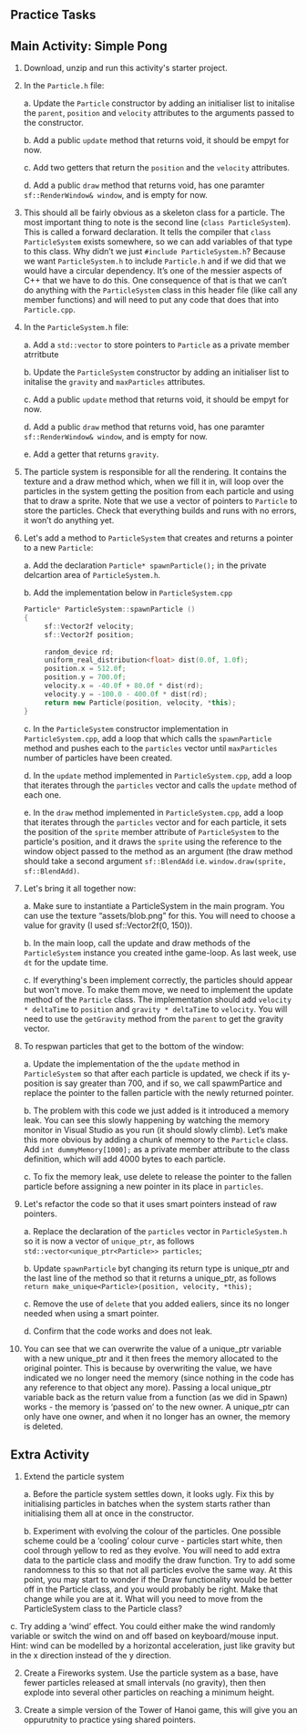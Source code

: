 Practice Tasks
-------------

Main Activity: Simple Pong
--------

1. Download, unzip and run this activity's starter project.
2. In the `Particle.h` file:
  
    a. Update the `Particle` constructor by adding an initialiser list to initalise the `parent`, `position` and `velocity` attributes to the arguments passed to the constructor.
  
    b. Add a public `update` method that returns void, it should be empyt for now.

    c. Add two getters that return the `position` and the `velocity` attributes.

    d. Add a public `draw` method that returns void, has one paramter `sf::RenderWindow& window`, and is empty for now.

4. This should all be fairly obvious as a skeleton class for a particle. The most important thing to note is the second line (`class ParticleSystem`). This is called a forward declaration. It tells the compiler that `class ParticleSystem` exists somewhere, so we can add variables of that type to this class. Why didn’t we just `#include ParticleSystem.h`? Because we want `ParticleSystem.h` to include `Particle.h` and if we did that we would have a circular dependency. It’s one of the messier aspects of C++ that we have to do this. One consequence of that is that we can’t do anything with the `ParticleSystem` class in this header file (like call any member functions) and will need to put any code that does that into `Particle.cpp`.

5. In the `ParticleSystem.h` file:

     a. Add a `std::vector` to store pointers to `Particle` as a private member atrritbute

     b. Update the `ParticleSystem` constructor by adding an initialiser list to initalise the `gravity` and `maxParticles` attributes.

     c. Add a public `update` method that returns void, it should be empyt for now.

     d. Add a public `draw` method that returns void, has one paramter `sf::RenderWindow& window`, and is empty for now.

     e. Add a getter that returns `gravity`.

6. The particle system is responsible for all the rendering. It contains the texture and a draw method which, when we fill it in, will loop over the particles in the system getting the position from each particle and using that to draw a sprite. Note that we use a vector of pointers to `Particle` to store the particles. Check that everything builds and runs with no errors, it won’t do anything yet.

7. Let's add a method to `ParticleSystem` that creates and returns a pointer to a new `Particle`:

     a. Add the declaration `Particle* spawnParticle();` in the private delcartion area of `ParticleSystem.h`.

     b. Add the implementation below in `ParticleSystem.cpp`
     ~~~cpp
     Particle* ParticleSystem::spawnParticle ()
     {
          sf::Vector2f velocity;
          sf::Vector2f position;
      
          random_device rd;
          uniform_real_distribution<float> dist(0.0f, 1.0f);
          position.x = 512.0f;
          position.y = 700.0f;
          velocity.x = -40.0f + 80.0f * dist(rd);
          velocity.y = -100.0 - 400.0f * dist(rd);
          return new Particle(position, velocity, *this);
     } 
     ~~~

     c. In the `ParticleSystem` constructor implementation in `ParticleSystem.cpp`, add a loop that which calls the `spawnParticle` method and pushes each to the `particles` vector until `maxParticles` number of particles have been created.

     d. In the `update` method implemented in `ParticleSystem.cpp`, add a loop that iterates through the `particles` vector and calls the `update` method of each one.

     e. In the `draw` method implemented in `ParticleSystem.cpp`, add a loop that iterates through the `particles` vector and for each particle, it sets the position of the `sprite` member attribute of `ParticleSystem` to the particle's position, and it draws the `sprite` using the reference to the window object passed to the method as an argument (the draw method should take a second argument `sf::BlendAdd` i.e. `window.draw(sprite, sf::BlendAdd)`.

9. Let's bring it all together now:

    a. Make sure to instantiate a ParticleSystem in the main program. You can use the texture “assets/blob.png” for this. You will need to choose a value for gravity (I used sf::Vector2f(0, 150)).

    b. In the main loop, call the update and draw methods of the `ParticleSystem` instance you created inthe game-loop. As last week, use `dt` for the update time.

    c. If everything's been implement correctly, the particles should appear but won't move. To make them move, we need to implement the update method of the `Particle` class. The implementation should add `velocity * deltaTime` to `position` and `gravity * deltaTime` to `velocity`. You will need to use the `getGravity` method from the `parent` to get the gravity vector.

10. To respwan particles that get to the bottom of the window:
   
    a. Update the implementation of the the `update` method in `ParticleSystem` so that after each particle is updated, we check if its y-position is say greater than 700, and if so, we call spawmPartice and replace the pointer to the fallen particle with the newly returned pointer.

    b. The problem with this code we just added is it introduced a memory leak. You can see this slowly happening by watching the memory monitor in Visual Studio as you run (it should slowly climb). Let’s make this more obvious by adding a chunk of memory to the `Particle` class. Add `int dummyMemory[1000];` as a private member attribute to the class definition, which will add 4000 bytes to each particle.

    c. To fix the memory leak, use delete to release the pointer to the fallen particle before assigning a new pointer in its place in `particles`.

11. Let's refactor the code so that it uses smart pointers instead of raw pointers.

    a. Replace the declaration of the `particles` vector in `ParticleSystem.h` so it is now a vector of `unique_ptr`, as follows `std::vector<unique_ptr<Particle>> particles`;

    b. Update `spawnParticle` byt changing its return type is unique_ptr and the last line of the method so that it returns a unique_ptr, as follows `return make_unique<Particle>(position, velocity, *this);`

    c. Remove the use of `delete` that you added ealiers, since its no longer needed when using a smart pointer.

    d. Confirm that the code works and does not leak.

12. You can see that we can overwrite the value of a unique_ptr variable with a new unique_ptr and it then frees the memory allocated to the original pointer. This is because by overwriting the value, we have indicated we no longer need the memory (since nothing in the code has any reference to that object any more). Passing a local unique_ptr variable back as the return value from a function (as we did in Spawn) works - the memory is ‘passed on’ to the new owner. A unique_ptr can only have one owner, and when it no longer has an owner, the memory is deleted.
 
Extra Activity
------------

1. Extend the particle system

   a. Before the particle system settles down, it looks ugly. Fix this by initialising particles in batches when the system starts rather than initialising them all at once in the constructor.

   b. Experiment with evolving the colour of the particles. One possible scheme could be a ‘cooling’ colour curve - particles start white, then cool through yellow to red as they evolve. You will need to add extra data to the particle class and modify the draw function. Try to add some randomness to this so that not all particles evolve the same way. At this point, you may start to wonder if the Draw functionality would be better off in the Particle class, and you would probably be right. Make that change while you are at it. What will you need to move from the ParticleSystem class to the Particle class?

  c. Try adding a ‘wind’ effect. You could either make the wind randomly variable or switch the wind on and off based on keyboard/mouse input. Hint: wind can be modelled by a horizontal acceleration, just like gravity but in the x direction instead of the y direction.

2. Create a Fireworks system. Use the particle system as a base, have fewer particles released at small intervals (no gravity), then then explode into several other particles on reaching a minimum height.

3. Create a simple version of the Tower of Hanoi game, this will give you an oppurutnity to practice ysing shared pointers.



   
